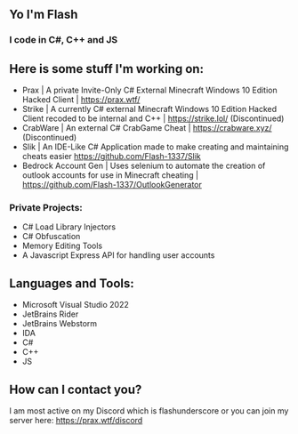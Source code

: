 ## Yo I'm Flash
### I code in C#, C++ and JS 

## Here is some stuff I'm working on:
- Prax | A private Invite-Only C# External Minecraft Windows 10 Edition Hacked Client | https://prax.wtf/
- Strike | A currently C# external Minecraft Windows 10 Edition Hacked Client recoded to be internal and C++ | https://strike.lol/ (Discontinued)
- CrabWare | An external C# CrabGame Cheat | https://crabware.xyz/ (Discontinued)
- Slik | An IDE-Like C# Application made to make creating and maintaining cheats easier https://github.com/Flash-1337/Slik
- Bedrock Account Gen | Uses selenium to automate the creation of outlook accounts for use in Minecraft cheating | https://github.com/Flash-1337/OutlookGenerator
### Private Projects:
- C# Load Library Injectors
- C# Obfuscation 
- Memory Editing Tools
- A Javascript Express API for handling user accounts

## Languages and Tools: 
- Microsoft Visual Studio 2022
- JetBrains Rider
- JetBrains Webstorm
- IDA
- C#
- C++
- JS

## How can I contact you?
I am most active on my Discord which is flashunderscore or you can join my server here: https://prax.wtf/discord
